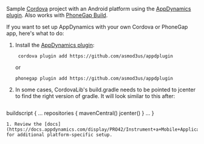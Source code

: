 Sample [Cordova](https://cordova.apache.org) project with an Android platform using the [AppDynamics plugin](https://github.com/asmod3us/appdplugin). Also works with [PhoneGap Build](https://build.phonegap.com).

If you want to set up AppDynamics with your own Cordova or PhoneGap app, here's what to do:

1. Install the [AppDynamics plugin](https://github.com/asmod3us/appdplugin):

    ``` cordova plugin add https://github.com/asmod3us/appdplugin```

    or

    ```phonegap plugin add https://github.com/asmod3us/appdplugin```
1. In some cases, CordovaLib's build.gradle needs to be pointed to jcenter to find the right version of gradle. It will look similar to this after:

    ```
buildscript {
    ...
    repositories {
        mavenCentral()
        jcenter()
    }
    ...
}
```
1. Review the [docs](https://docs.appdynamics.com/display/PRO42/Instrument+a+Mobile+Application) for additional platform-specific setup.
